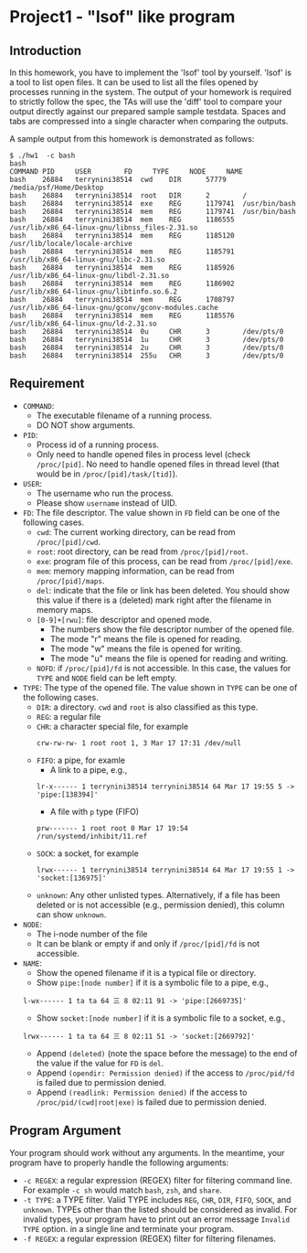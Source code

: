 # Project1 - "lsof" like program

## Introduction
In this homework, you have to implement the 'lsof' tool by yourself. 'lsof' is a tool to list open files. It can be used to list all the files opened by processes running in the system. The output of your homework is required to strictly follow the spec, the TAs will use the 'diff' tool to compare your output directly against our prepared sample sample testdata. Spaces and tabs are compressed into a single character when comparing the outputs.<br>

A sample output from this homework is demonstrated as follows:
```
$ ./hw1  -c bash
bash
COMMAND PID     USER      	FD     TYPE     NODE     NAME      
bash    26884   terrynini38514	cwd    DIR      57779    /media/psf/Home/Desktop
bash    26884   terrynini38514	root   DIR      2        /         
bash    26884   terrynini38514	exe    REG      1179741  /usr/bin/bash
bash    26884   terrynini38514	mem    REG      1179741  /usr/bin/bash
bash    26884   terrynini38514	mem    REG      1186555  /usr/lib/x86_64-linux-gnu/libnss_files-2.31.so
bash    26884   terrynini38514	mem    REG      1185120  /usr/lib/locale/locale-archive
bash    26884   terrynini38514	mem    REG      1185791  /usr/lib/x86_64-linux-gnu/libc-2.31.so
bash    26884   terrynini38514	mem    REG      1185926  /usr/lib/x86_64-linux-gnu/libdl-2.31.so
bash    26884   terrynini38514	mem    REG      1186902  /usr/lib/x86_64-linux-gnu/libtinfo.so.6.2
bash    26884   terrynini38514	mem    REG      1708797  /usr/lib/x86_64-linux-gnu/gconv/gconv-modules.cache
bash    26884   terrynini38514	mem    REG      1185576  /usr/lib/x86_64-linux-gnu/ld-2.31.so
bash    26884   terrynini38514	0u     CHR      3        /dev/pts/0
bash    26884   terrynini38514	1u     CHR      3        /dev/pts/0
bash    26884   terrynini38514	2u     CHR      3        /dev/pts/0
bash    26884   terrynini38514	255u   CHR      3        /dev/pts/0
```
## Requirement
- ```COMMAND```:
  - The executable filename of a running process.
  - DO NOT show arguments.
- ```PID```:
  - Process id of a running process.
  - Only need to handle opened files in process level (check ```/proc/[pid]```. No need to handle opened files in thread level (that would be in ```/proc/[pid]/task/[tid]```).
- ```USER```:
  - The username who run the process.
  - Please show ```username``` instead of UID. 
- ```FD```: The file descriptor. The value shown in ```FD``` field can be one of the following cases.
  - ```cwd```: The current working directory, can be read from ```/proc/[pid]/cwd```.
  - ```root```: root directory, can be read from ```/proc/[pid]/root```.
  - ```exe```: program file of this process, can be read from ```/proc/[pid]/exe```.
  - ```mem```: memory mapping information, can be read from ```/proc/[pid]/maps```.
  - ```del```: indicate that the file or link has been deleted. You should show this value if there is a (deleted) mark right after the filename in memory maps.
  - ```[0-9]+[rwu]```: file descriptor and opened mode.
    - The numbers show the file descriptor number of the opened file.
    - The mode "r" means the file is opened for reading.
    - The mode "w" means the file is opened for writing.
    - The mode "u" means the file is opened for reading and writing.
  - ```NOFD```: if ```/proc/[pid]/fd``` is not accessible. In this case, the values for ```TYPE``` and ```NODE``` field can be left empty.
- ```TYPE```: The type of the opened file. The value shown in ```TYPE``` can be one of the following cases.
  - ```DIR```: a directory. ```cwd``` and ```root``` is also classified as this type.
  - ```REG```: a regular file
  - ```CHR```: a character special file, for example
    ```
    crw-rw-rw- 1 root root 1, 3 Mar 17 17:31 /dev/null
    ```
  - ```FIFO```: a pipe, for examle
    - A link to a pipe, e.g.,
    ```
    lr-x------ 1 terrynini38514 terrynini38514 64 Mar 17 19:55 5 -> 'pipe:[138394]'
    ```
    - A file with ```p``` type (FIFO)
    ```
    prw------- 1 root root 0 Mar 17 19:54 /run/systemd/inhibit/11.ref
    ```
  - ```SOCK```: a socket, for example
    ```
    lrwx------ 1 terrynini38514 terrynini38514 64 Mar 17 19:55 1 -> 'socket:[136975]'
    ```
  - ```unknown```: Any other unlisted types. Alternatively, if a file has been deleted or is not accessible (e.g., permission denied), this column can show ```unknown```.
- ```NODE```:
  - The i-node number of the file
  - It can be blank or empty if and only if ```/proc/[pid]/fd``` is not accessible. 
- ```NAME```:
  - Show the opened filename if it is a typical file or directory.
  - Show ```pipe:[node number]``` if it is a symbolic file to a pipe, e.g.,
  ```
  l-wx------ 1 ta ta 64 三 8 02:11 91 -> 'pipe:[2669735]'
  ```
  - Show ```socket:[node number]``` if it is a symbolic file to a socket, e.g.,
  ```
  lrwx------ 1 ta ta 64 三 8 02:11 51 -> 'socket:[2669792]'
  ```
  - Append  ```(deleted)``` (note the space before the message) to the end of the value if the value for ```FD``` is ```del```.
  - Append  ```(opendir: Permission denied)``` if the access to ```/proc/pid/fd``` is failed due to permission denied.
  - Append  ```(readlink: Permission denied)``` if the access to ```/proc/pid/(cwd|root|exe)``` is failed due to permission denied.
## Program Argument
Your program should work without any arguments. In the meantime, your program have to properly handle the following arguments:
- ```-c REGEX```: a regular expression (REGEX) filter for filtering command line. For example ```-c sh``` would match ```bash```, ```zsh```, and ```share```.
- ```-t TYPE```: a TYPE filter. Valid TYPE includes ```REG```, ```CHR```, ```DIR```, ```FIFO```, ```SOCK```, and ```unknown```. TYPEs other than the listed should be considered as invalid. For invalid types, your program have to print out an error message ```Invalid TYPE``` option. in a single line and terminate your program.
- ```-f REGEX```: a regular expression (REGEX) filter for filtering filenames.

